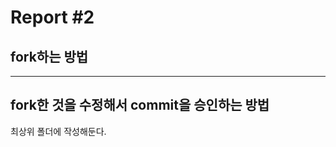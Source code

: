Report #2 
===========
fork하는 방법
-----------



- - -

fork한 것을 수정해서 commit을 승인하는 방법
-----------
최상위 폴더에 작성해둔다.
